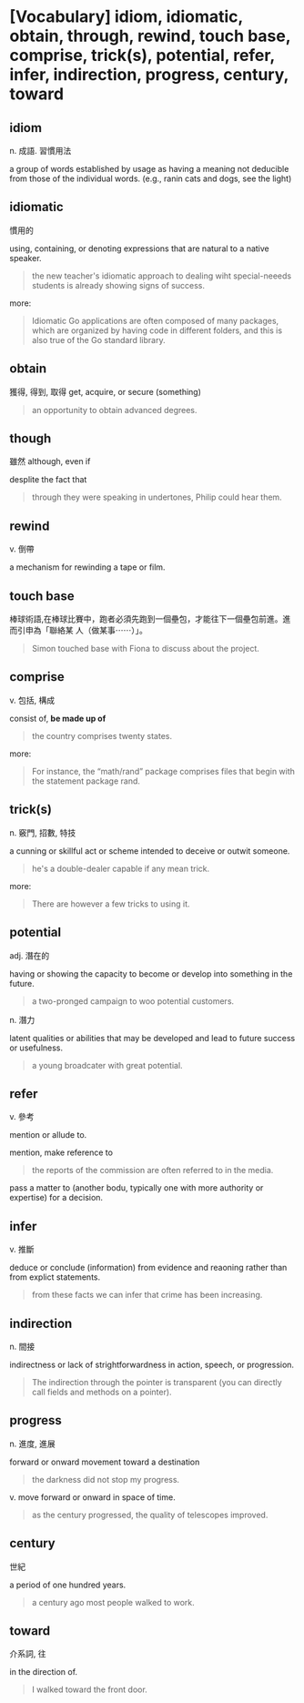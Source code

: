 # [Vocabulary] idiom, idiomatic, obtain, through, rewind, touch base, comprise, trick(s), potential, refer, infer, indirection, progress, century, toward

## idiom 

n. 成語.  習慣用法

a group of words established by usage as having a meaning not deducible from those of the individual words. (e.g., ranin cats and dogs, see the light)

## idiomatic 

慣用的

using, containing, or denoting expressions that are natural to a native speaker.

> the new teacher's idiomatic approach to dealing wiht special-neeeds students is already showing signs of success.

more:

> Idiomatic Go applications are often composed of many packages, which are organized by having code in different folders, and this is also true of the Go standard library.

## obtain

獲得, 得到, 取得 get, acquire, or secure (something)

> an opportunity to obtain advanced degrees.

## though

雖然 although, even if

desplite the fact that

> through they were speaking in undertones, Philip could hear them.

## rewind

v. 倒帶

a mechanism for rewinding a tape or film. 

## touch base 

棒球術語,在棒球比賽中，跑者必須先跑到一個壘包，才能往下一個壘包前進。進而引申為「聯絡某
人（做某事⋯⋯）」。

> Simon touched base with Fiona to discuss about the project.

## comprise 

v. 包括, 構成

consist of, **be made up of**

> the country comprises twenty states.

more: 

> For instance, the “math/rand” package comprises files that begin with the statement package rand.


## trick(s)

n. 竅門, 招數, 特技

a cunning or skillful act or scheme intended to deceive or outwit someone.

> he's a double-dealer capable if any mean trick.

more: 

> There are however a few tricks to using it.

## potential 

adj. 潛在的

having or showing the capacity to become or develop into something in the future.

> a two-pronged campaign to woo potential customers.

n. 潛力

latent qualities or abilities that may be developed and lead to future success or usefulness.

> a young broadcater with great potential.

## refer

v. 參考

mention or allude to.

mention, make reference to

> the reports of the commission are often referred to in the media.

pass a matter to (another bodu, typically one with more authority or expertise) for a decision.

## infer 

v. 推斷

deduce or conclude (information) from evidence and reaoning rather than from explict statements. 

> from these facts we can infer that crime has been increasing.
## indirection

n. 間接

indirectness or lack of strightforwardness in action, speech, or progression.

>  The indirection through the pointer is transparent (you can directly call fields and methods on a pointer).

## progress

n. 進度, 進展

forward or onward movement toward a destination

> the darkness did not stop my progress.

v. move forward or onward in space of time.

> as the century progressed, the quality of telescopes improved.

## century

世紀

a period of one hundred years.

> a century ago most people walked to work.

## toward

介系詞, 往

in the direction of.

> I walked toward the front door.
